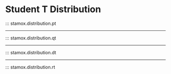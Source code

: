 # Student T Distribution

::: stamox.distribution.pt

---

::: stamox.distribution.qt

---

::: stamox.distribution.dt

--- 

::: stamox.distribution.rt